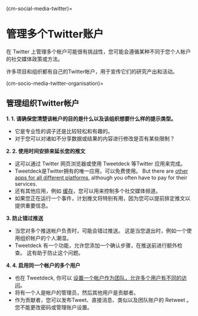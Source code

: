 (cm-social-media-twitter)=
# 管理多个Twitter账户

在 Twitter 上管理多个帐户可能很有挑战性，您可能会遵循某种不同于您个人帐户的社交媒体政策或方法。

许多项目和组织都有自己的Twitter帐户，用于宣传它们的研究产出和活动。

(cm-socio-media-twitter-organisation)=
## 管理组织Twitter帐户

**1. 1. 请确保您清楚该帐户的目的是什么以及该组织想要什么样的提示类型。**

* 它是专业性的调子还是比较轻松和有趣的。
* 对于您可以对诸如不分享数据或结果的内容进行修改是否有某些限制？

**2. 2. 使用时间安排来延长您的推文**

* 这可以通过 Twitter 网页浏览器或使用 Tweetdeck 等Twitter 应用来完成。
* Tweetdeck是Twitter拥有的唯一应用，可以免费使用。 But there are [other apps for all different platforms](https://www.reviewgeek.com/52119/the-best-twitter-apps-for-every-platform/), although you often have to pay for their services.
* 还有其他应用，例如 [缓存](https://buffer.com/)，您可以用来控制多个社交媒体频道。
* 如果您正在运行一个事件，计划推文将特别有用，因为您可以提前排定推文以提供重要信息。

**3. 防止错过推送**

* 当您对多个推送帐户负责时，可能会错过推送。 这是当您退出时，例如一个使用组织帐户的个人潮湿。
* Tweetdeck 有一个功能，允许您添加一个确认步骤，在推送前进行额外检查。 这有助于防止这个问题。

**4. 4. 启用同一个帐户的多个用户**

* 也在 Tweetdeck, 你可以 [设置一个帐户作为团队，允许多个用户有不同的访问](https://help.twitter.com/en/using-twitter/tweetdeck-teams)。
* 将有一个人是帐户的管理员，然后其他用户是贡献者。
* 作为贡献者，您可以发布Tweet、直接消息、类似以及团队账户的 Retweet 。 您不能更改密码或管理账户设置。
